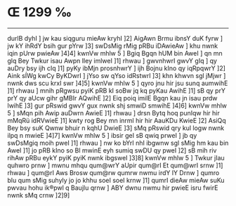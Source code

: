 # Œ 1299 ‰
---
durlB dyhI ] jw kau siqguru mieAw kryhI ]2] AigAwn Brmu ibnsY duK
fyrw ] jw kY ihRdY bsih gur pYrw ]3] swDsMig rMig pRBu iDAwieAw ] khu
nwnk iqin pUrw pwieAw ]4]4] kwnVw mhlw 5 ] Bgiq Bgqn hUM bin
AweI ] qn mn glq Bey Twkur isau Awpn lIey imlweI ]1] rhwau ]
gwvnhwrI gwvY gIq ] qy auDry bsy ijh cIq ]1] pyKy ibMjn prosnhwrY ]
ijh Bojnu kIno qy iqRpqwrY ]2] Aink sÍWg kwCy ByKDwrI ] jYso sw qYso
idRstwrI ]3] khn khwvn sgl jMjwr ] nwnk dws scu krxI swr
]4]5] kwnVw mhlw 5 ] qyro jnu hir jsu sunq aumwihE ]1] rhwau ]
mnih pRgwsu pyiK pRB kI soBw jq kq pyKau AwihE ]1] sB qy prY prY qy
aUcw gihr gMBIr AQwihE ]2] Eiq poiq imilE Bgqn kau jn isau
prdw lwihE ]3] gur pRswid gwvY gux nwnk shj smwiD smwihE ]4]6]
kwnVw mhlw 5 ] sMqn pih Awip auDwrn AwieE ]1] rhwau ] drsn
Bytq hoq punIqw hir hir mMqRü idRVwieE ]1] kwty rog Bey mn inrml hir
hir AauKDu KwieE ]2] AsiQq Bey bsy suK Qwnw bhuir n kqhU DwieE
]3] sMq pRswid qry kul logw nwnk ilpq n mwieE ]4]7] kwnVw mhlw
5 ] ibsir geI sB qwiq prweI ] jb qy swDsMgiq moih pweI ]1] rhwau
] nw ko bYrI nhI ibgwnw sgl sMig hm kau bin AweI ]1] jo pRB kIno so
Bl mwinE eyh sumiq swDU qy pweI ]2] sB mih riv rihAw pRBu eykY pyiK
pyiK nwnk ibgsweI ]3]8] kwnVw mhlw 5 ] Twkur jIau quhwro prnw ]
mwnu mhqu qum@wrY aUpir qum@rI Et qum@wrI srnw ]1] rhwau ] qum@rI Aws
Brosw qum@rw qumrw nwmu irdY lY Drnw ] qumro blu qum sMig suhyly jo jo khhu
soeI soeI krnw ]1] qumrI dieAw mieAw suKu pwvau hohu ik®pwl q Baujlu
qrnw ] ABY dwnu nwmu hir pwieE isru fwirE nwnk sMq crnw ]2]9]
####
